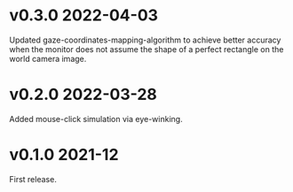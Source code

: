# v0.3.0 2022-04-03
Updated gaze-coordinates-mapping-algorithm to achieve better accuracy when the monitor does not assume the shape of a perfect rectangle on the world camera image. 

# v0.2.0 2022-03-28
Added mouse-click simulation via eye-winking. 

# v0.1.0 2021-12
First release.